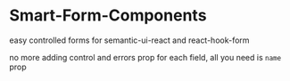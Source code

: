 # Smart-Form-Components

easy controlled forms for semantic-ui-react and react-hook-form

no more adding control and errors prop for each field,
all you need is `name` prop
